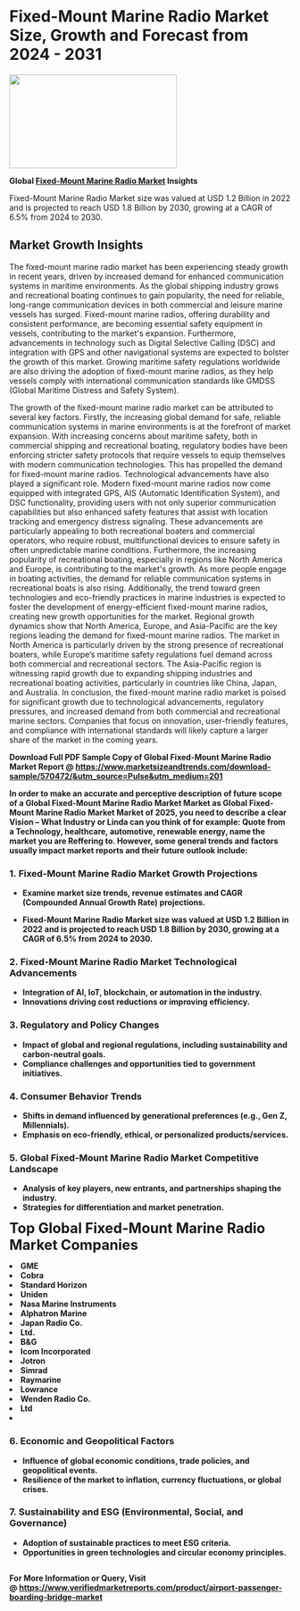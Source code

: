 <H1>Fixed-Mount Marine Radio Market Size, Growth and Forecast from 2024 - 2031</H1><img class="aligncenter size-medium wp-image-584254" src="https://thirdeyenews.in/wp-content/uploads/2024/09/Global-Market-Research-300x168.jpeg" alt="" width="300" height="168" /><p><strong>Global&nbsp;<a href="https://www.marketsizeandtrends.com/download-sample/570472/&amp;utm_source=Pulse&amp;utm_medium=201">Fixed-Mount Marine Radio Market</a> Insights</strong></p><p>Fixed-Mount Marine Radio Market size was valued at USD 1.2 Billion in 2022 and is projected to reach USD 1.8 Billion by 2030, growing at a CAGR of 6.5% from 2024 to 2030.</p><p><h2>Market Growth Insights</h2> <p>The fixed-mount marine radio market has been experiencing steady growth in recent years, driven by increased demand for enhanced communication systems in maritime environments. As the global shipping industry grows and recreational boating continues to gain popularity, the need for reliable, long-range communication devices in both commercial and leisure marine vessels has surged. Fixed-mount marine radios, offering durability and consistent performance, are becoming essential safety equipment in vessels, contributing to the market's expansion. Furthermore, advancements in technology such as Digital Selective Calling (DSC) and integration with GPS and other navigational systems are expected to bolster the growth of this market. Growing maritime safety regulations worldwide are also driving the adoption of fixed-mount marine radios, as they help vessels comply with international communication standards like GMDSS (Global Maritime Distress and Safety System).</p> <p><strong></strong></p> <p>The growth of the fixed-mount marine radio market can be attributed to several key factors. Firstly, the increasing global demand for safe, reliable communication systems in marine environments is at the forefront of market expansion. With increasing concerns about maritime safety, both in commercial shipping and recreational boating, regulatory bodies have been enforcing stricter safety protocols that require vessels to equip themselves with modern communication technologies. This has propelled the demand for fixed-mount marine radios. Technological advancements have also played a significant role. Modern fixed-mount marine radios now come equipped with integrated GPS, AIS (Automatic Identification System), and DSC functionality, providing users with not only superior communication capabilities but also enhanced safety features that assist with location tracking and emergency distress signaling. These advancements are particularly appealing to both recreational boaters and commercial operators, who require robust, multifunctional devices to ensure safety in often unpredictable marine conditions. Furthermore, the increasing popularity of recreational boating, especially in regions like North America and Europe, is contributing to the market's growth. As more people engage in boating activities, the demand for reliable communication systems in recreational boats is also rising. Additionally, the trend toward green technologies and eco-friendly practices in marine industries is expected to foster the development of energy-efficient fixed-mount marine radios, creating new growth opportunities for the market. Regional growth dynamics show that North America, Europe, and Asia-Pacific are the key regions leading the demand for fixed-mount marine radios. The market in North America is particularly driven by the strong presence of recreational boaters, while Europe’s maritime safety regulations fuel demand across both commercial and recreational sectors. The Asia-Pacific region is witnessing rapid growth due to expanding shipping industries and recreational boating activities, particularly in countries like China, Japan, and Australia. In conclusion, the fixed-mount marine radio market is poised for significant growth due to technological advancements, regulatory pressures, and increased demand from both commercial and recreational marine sectors. Companies that focus on innovation, user-friendly features, and compliance with international standards will likely capture a larger share of the market in the coming years.</p> <p><strong></p><p><span class=""><strong>Download Full PDF Sample Copy of Global Fixed-Mount Marine Radio Market Report</strong> @ <a href="https://www.marketsizeandtrends.com/download-sample/570472/&amp;utm_source=Pulse&amp;utm_medium=201" target="_blank">https://www.marketsizeandtrends.com/download-sample/570472/&amp;utm_source=Pulse&amp;utm_medium=201</a></span></p><p>In order to make an accurate and perceptive description of future scope of a Global&nbsp;Fixed-Mount Marine Radio Market Market as Global&nbsp;Fixed-Mount Marine Radio Market Market of 2025, you need to describe a clear Vision &ndash; What Industry or Linda can you think of for example: Quote from a Technology, healthcare, automotive, renewable energy, name the market you are Reffering to. However, some general trends and factors usually impact market reports and their future outlook include:</p><h3>1.&nbsp;<strong>Fixed-Mount Marine Radio Market Growth Projections</strong></h3><ul><li>Examine market size trends, revenue estimates and CAGR (Compounded Annual Growth Rate) projections.</li><li><p>Fixed-Mount Marine Radio Market size was valued at USD 1.2 Billion in 2022 and is projected to reach USD 1.8 Billion by 2030, growing at a CAGR of 6.5% from 2024 to 2030.</p></li></ul><h3>2.&nbsp;<strong>Fixed-Mount Marine Radio Market Technological Advancements</strong></h3><ul><li>Integration of AI, IoT, blockchain, or automation in the industry.</li><li>Innovations driving cost reductions or improving efficiency.</li></ul><h3>3.&nbsp;<strong>Regulatory and Policy Changes</strong></h3><ul><li>Impact of global and regional regulations, including sustainability and carbon-neutral goals.</li><li>Compliance challenges and opportunities tied to government initiatives.</li></ul><h3>4.&nbsp;<strong>Consumer Behavior Trends</strong></h3><ul><li>Shifts in demand influenced by generational preferences (e.g., Gen Z, Millennials).</li><li>Emphasis on eco-friendly, ethical, or personalized products/services.</li></ul><h3>5.&nbsp;<strong>Global Fixed-Mount Marine Radio Market Competitive Landscape</strong></h3><ul><li>Analysis of key players, new entrants, and partnerships shaping the industry.</li><li>Strategies for differentiation and market penetration.</li></ul><p data-pm-slice="1 1 []"><span style="color: inherit; font-family: inherit; font-size: 25px;">Top Global Fixed-Mount Marine Radio Market Companies</span></p><div class="" data-test-id=""><p><li>GME</li><li> Cobra</li><li> Standard Horizon</li><li> Uniden</li><li> Nasa Marine Instruments</li><li> Alphatron Marine</li><li> Japan Radio Co.</li><li> Ltd.</li><li> B&G</li><li> Icom Incorporated</li><li> Jotron</li><li> Simrad</li><li> Raymarine</li><li> Lowrance</li><li> Wenden Radio Co.</li><li> Ltd</li><li></li></p></div><h3>6.&nbsp;<strong>Economic and Geopolitical Factors</strong></h3><ul><li>Influence of global economic conditions, trade policies, and geopolitical events.</li><li>Resilience of the market to inflation, currency fluctuations, or global crises.</li></ul><h3>7.&nbsp;<strong>Sustainability and ESG (Environmental, Social, and Governance)</strong></h3><ul><li>Adoption of sustainable practices to meet ESG criteria.</li><li>Opportunities in green technologies and circular economy principles.</li></ul><h2><strong style="font-size: 14px;">For More Information or Query, Visit @&nbsp;</strong><a style="background-color: #ffffff; font-size: 14px;" href="https://www.marketsizeandtrends.com/report/fixed-mount-marine-radio-market/" target="_blank">https://www.verifiedmarketreports.com/product/airport-passenger-boarding-bridge-market</a></h2>
